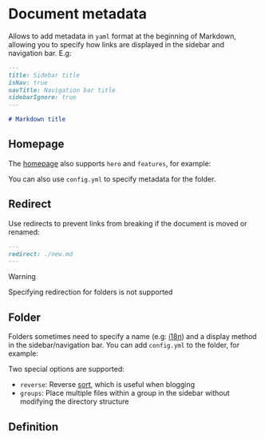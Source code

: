 # Document metadata

Allows to add metadata in `yaml` format at the beginning of Markdown, allowing you to specify how links are displayed in the sidebar and navigation bar. E.g:

```md
---
title: Sidebar title
isNav: true
navTitle: Navigation bar title
sidebarIgnore: true
---

# Markdown title
```

## Homepage

The [homepage](./003-cli.md#--home-mode) also supports `hero` and `features`, for example:

<gbp-raw src="docs/en/README.md" range="1-19"></gbp-raw>

You can also use `config.yml` to specify metadata for the folder.

## Redirect

Use redirects to prevent links from breaking if the document is moved or renamed:

```md
---
redirect: ./new.md
---
```

> [!WARNING]
> Specifying redirection for folders is not supported

## Folder

Folders sometimes need to specify a name (e.g: [i18n](./002-i18n.md)) and a display method in the sidebar/navigation bar. You can add `config.yml` to the folder, for example:

<gbp-raw src="docs/zh/002-guide/config.yml"></gbp-raw>

Two special options are supported:

- `reverse`: Reverse [sort](./001-sort.md), which is useful when blogging
- `groups`: Place multiple files within a group in the sidebar without modifying the directory structure

## Definition

<gbp-raw src="src/common/frontmatter.ts"></gbp-raw>
